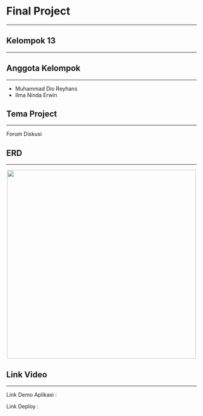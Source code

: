 <h1>Final Project</h1>
<hr>
<h2>Kelompok 13</h2>
<hr>
<h2>Anggota Kelompok</h2>
<hr>
<ul>
  <li>Muhammad Dio Reyhans</li>
  <li>Ilma Ninda Erwin</li>
</ul>
<h2>Tema Project</h2>
<hr>
<p>Forum Diskusi</p>
<h2>ERD</h2>
<hr>
<p align="center"><img src="../public/img/ERD.png" width="500"></p>

<h2>Link Video</h2>
<hr>
<p>Link Demo Aplikasi : </p>
<p>Link Deploy : </p>